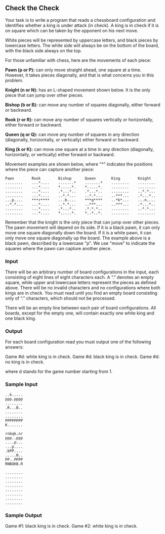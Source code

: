 
## Check the Check

Your task is to write a program that reads a chessboard configuration and 
identifies whether a king is under attack (in check). A king is in check if it 
is on square which can be taken by the opponent on his next move.

White pieces will be represented by uppercase letters, and black pieces by 
lowercase letters. The white side will always be on the bottom of the board, 
with the black side always on the top.

For those unfamiliar with chess, here are the movements of each piece:

**Pawn (p or P):** can only move straight ahead, one square at a time. However, 
it takes pieces diagonally, and that is what concerns you in this problem. 

**Knight (n or N):** has an L-shaped movement shown below. It is the only piece 
that can jump over other pieces.

**Bishop (b or B):** can move any number of squares diagonally, either forward 
or backward.

**Rook (r or R):** can move any number of squares vertically or horizontally, 
either forward or backward.

**Queen (q or Q):** can move any number of squares in any direction (diagonally,
horizontally, or vertically) either forward or backward.

**King (k or K):** can move one square at a time in any direction (diagonally,
horizontally, or vertically) either forward or backward.

Movement examples are shown below, where "\*" indicates the positions where the
piece can capture another piece:

```
Pawn        Rook        Bishop      Queen       King        Knight
........    ...*....    .......*    .......*    ........    ........
........    ...*....    *.....*.    *.....*.    ........    ........
........    ...*....    .*...*..    .*...*..    ........    ..*.*...
........    ...*....    ..*.*...    ..*.*...    ..***...    .*...*..
...p....    ***r****    ...b....    ***q****    ..*k*...    ...n....
..*.*...    ...*....    ..*.*...    ..***...    ..***...    .*...*..
........    ...*....    .*...*..    .*.*.*..    ........    ..*.*...
........    ...*....    *.....*.    *..*..*.    ........    ........
```

Remember that the knight is the only piece that can jump over other pieces. The
pawn movement will depend on its side. If it is a black pawn, it can only move 
one square diagonally down the board. If it is a white pawn, it can only move 
one square diagonally up the board. The example above is a black pawn, described
by a lowercase "p". We use "move" to indicate the squares where the pawn can 
capture another piece.

### Input
There will be an arbitrary number of board configurations in the input, each 
consisting of eight lines of eight characters each. A “.” denotes an empty 
square, while upper and lowercase letters represent the pieces as defined above.
There will be no invalid characters and no configurations where both kings are 
in check. You must read until you find an empty board consisting only of “.” 
characters, which should not be processed. 

There will be an empty line between each pair of board configurations. All 
boards, except for the empty one, will contain exactly one white king and one 
black king.

### Output
For each board configuration read you must output one of the following answers:

Game #d: white king is in check.
Game #d: black king is in check.
Game #d: no king is in check.

where d stands for the game number starting from 1.

### Sample Input
```
..k.....
ppp.pppp
........
.R...B..
........
........
PPPPPPPP
K.......

rnbqk.nr
ppp..ppp
....p...
...p....
.bPP....
.....N..
PP..PPPP
RNBQKB.R

........
........
........
........
........
........
........
........
```

### Sample Output
Game #1: black king is in check.
Game #2: white king is in check.
